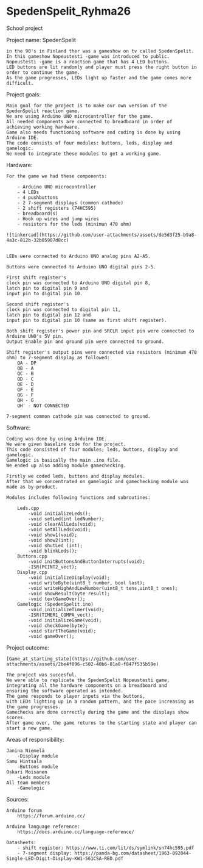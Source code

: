 # SpedenSpelit_Ryhma26
School project

Project name: SpedenSpelit

    in the 90's in Finland ther was a gameshow on tv called SpedenSpelit. 
    In this gameshow Nopeustesti -game was introduced to public. 
    Nopeustesti -game is a reaction game that has 4 LED buttons. 
    LED buttons are lit randomly and player must press the right button in order to continue the game. 
    As the game progresses, LEDs light up faster and the game comes more difficult.

Project goals:

    Main goal for the project is to make our own version of the SpedenSpelit reaction game. 
    We are using Arduino UNO microcontroller for the game. 
    All needed components are connected to breadboard in order of achieving working hardware.
    Game also needs functioning software and coding is done by using Arduino IDE. 
    The code consists of four modules: buttons, leds, display and gamelogic. 
    We need to integrate these modules to get a working game.

Hardware:

    For the game we had these components:

        - Arduino UNO microcontroller
        - 4 LEDs
        - 4 pushbuttons
        - 2 7-segment displays (common cathode)
        - 2 shift registers (74HC595)
        - breadboard(s)
        - Hook up wires and jump wires
        - resistors for the leds (minimun 470 ohm)

    ![tinkercad](https://github.com/user-attachments/assets/de5d3f25-b9a8-4a3c-812b-32b05907d8cc)


    LEDs were connected to Arduino UNO analog pins A2-A5.

    Buttons were connected to Arduino UNO digital pins 2-5.

    First shift register's 
    clock pin was connected to Arduino UNO digital pin 8, 
    latch pin to digital pin 9 and 
    input pin to digital pin 10.

    Second shift register's
    clock pin was connected to digital pin 11, 
    latch pin to digital pin 12 and 
    input pin to digital pin 10 (same as first shift register).

    Both shift register's power pin and SRCLR input pin were connected to Arduino UNO's 5V pin. 
    Output Enable pin and ground pin were connected to ground.

    Shift register's output pins were connected via resistors (minimum 470 ohm) to 7-segment display as followed:
        QA - DP
        QB - A
        QC - B
        QD - C
        QE - D
        QF - E
        QG - F
        QH - G
        QH' - NOT CONNECTED

    7-segment common cathode pin was connected to ground.

Software:

    Coding was done by using Arduino IDE.
    We were given baseline code for the project. 
    This code consisted of four modules; leds, buttons, display and gamelogic. 
    Gamelogic is basically the main .ino file. 
    We ended up also adding module gamechecking.

    Firstly we coded leds, buttons and display modules. 
    After that we concentrated on gamelogic and gamechecking module was made as by-product.

    Modules includes following functions and subroutines:

        Leds.cpp
            -void initializeLeds();
            -void setLed(int ledNumber);
            -void clearAllLeds(void);
            -void setAllLeds(void);
            -void show1(void);
            -void show2(int);
            -void shutLed (int);
            -void blinkLeds();
        Buttons.cpp
            -void initButtonsAndButtonInterrupts(void);
            -ISR(PCINT2_vect);
        Display.cpp
            -void initializeDisplay(void);
            -void writeByte(uint8_t number, bool last);
            -void writeHighAndLowNumber(uint8_t tens,uint8_t ones);
            -void showResult(byte result);
            -void textGameOver();
        Gamelogic (SpedenSpelit.ino)
            -void initializeTimer(void);
            -ISR(TIMER1_COMPA_vect);
            -void initializeGame(void);
            -void checkGame(byte);
            -void startTheGame(void);
            -void gameOver();

Project outcome:

    [Game_at_starting_state](https://github.com/user-attachments/assets/2be4f096-c502-40b6-81a0-f847f535b59e)

    The project was succesful. 
    We were able to replicate the SpedenSpelit Nopeustesti game, 
    integrating all the hardware components on a breadboard and 
    ensuring the software operated as intended. 
    The game responds to player inputs via the buttons, 
    with LEDs lighting up in a random pattern, and the pace increasing as the game progresses.
    Gamechecks are done correctly during the game and the displays show scores.
    After game over, the game returns to the starting state and player can start a new game.


Areas of responsibility:

    Janina Niemelä
        -Display module
    Samu Hintsala
        -Buttons module
    Oskari Moisanen
        -Leds module
    All team members
        -Gamelogic

Sources:

    Arduino forum
        https://forum.arduino.cc/
    
    Arduino language reference:
        https://docs.arduino.cc/language-reference/
        
    Datasheets:
        - shift register: https://www.ti.com/lit/ds/symlink/sn74hc595.pdf
        - 7-segment display: https://panda-bg.com/datasheet/1963-092044-Single-LED-Digit-Display-KW1-561CSA-RED.pdf
